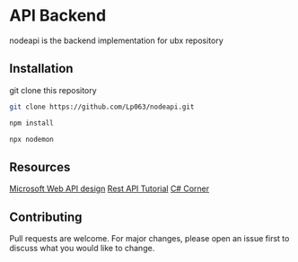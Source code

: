 # API Backend

nodeapi is the backend implementation for ubx repository

## Installation

git clone this repository

```bash
git clone https://github.com/Lp063/nodeapi.git

npm install

npx nodemon

```
## Resources

[Microsoft Web API design](https://docs.microsoft.com/en-us/azure/architecture/best-practices/api-design)
[Rest API Tutorial](https://restfulapi.net/rest-api-design-tutorial-with-example/)
[C# Corner](https://www.c-sharpcorner.com/article/web-api-design-principles-or-web-api-design-guidelines/)

## Contributing
Pull requests are welcome. For major changes, please open an issue first to discuss what you would like to change.